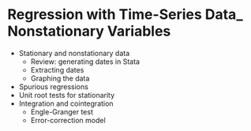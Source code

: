 # Regression with Time-Series Data_ Nonstationary Variables

- Stationary and nonstationary data
  - Review: generating dates in Stata
  - Extracting dates
  - Graphing the data
- Spurious regressions
- Unit root tests for stationarity
- Integration and cointegration
  - Engle-Granger test
  - Error-correction model
